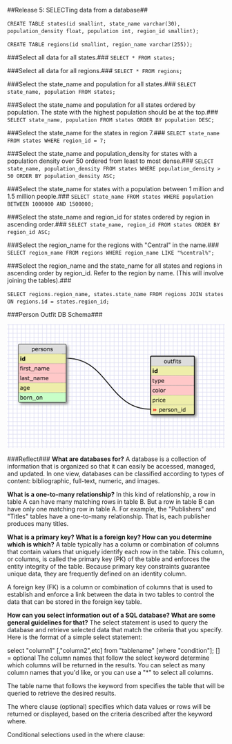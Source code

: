 ##Release 5: SELECTing data from a database##

`CREATE TABLE states(id smallint, state_name varchar(30), population_density float, population int, region_id smallint);`

`CREATE TABLE regions(id smallint, region_name varchar(255));`

###Select all data for all states.###
`SELECT * FROM states;`

###Select all data for all regions.###
`SELECT * FROM regions;`

###Select the state_name and population for all states.###
`SELECT state_name, population FROM states;`

###Select the state_name and population for all states ordered by population. The state with the highest population should be at the top.###
`SELECT state_name, population FROM states ORDER BY population DESC;`

###Select the state_name for the states in region 7.###
`SELECT state_name FROM states WHERE region_id = 7;`

###Select the state_name and population_density for states with a population density over 50 ordered from least to most dense.###
`SELECT state_name, population_density FROM states WHERE population_density > 50 ORDER BY population_density ASC;`

###Select the state_name for states with a population between 1 million and 1.5 million people.###
`SELECT state_name FROM states WHERE population BETWEEN 1000000 AND 1500000;`

###Select the state_name and region_id for states ordered by region in ascending order.###
`SELECT state_name, region_id FROM states ORDER BY region_id ASC;`

###Select the region_name for the regions with "Central" in the name.###
`SELECT region_name FROM regions WHERE region_name LIKE "%central%";`

###Select the region_name and the state_name for all states and regions in ascending order by region_id. Refer to the region by name. (This will involve joining the tables).###

`SELECT regions.region_name, states.state_name FROM regions JOIN states ON regions.id = states.region_id;`

###Person Outfit DB Schema###

<img src="person-outfit-schema.png">

###Reflect###
**What are databases for?**
A database is a collection of information that is organized so that it can easily be accessed, managed, and updated. In one view, databases can be classified according to types of content: bibliographic, full-text, numeric, and images.

**What is a one-to-many relationship?**
In this kind of relationship, a row in table A can have many matching rows in table B. But a row in table B can have only one matching row in table A. For example, the "Publishers" and "Titles" tables have a one-to-many relationship. That is, each publisher produces many titles.

**What is a primary key? What is a foreign key? How can you determine which is which?**
A table typically has a column or combination of columns that contain values that uniquely identify each row in the table. This column, or columns, is called the primary key (PK) of the table and enforces the entity integrity of the table. Because primary key constraints guarantee unique data, they are frequently defined on an identity column.

A foreign key (FK) is a column or combination of columns that is used to establish and enforce a link between the data in two tables to control the data that can be stored in the foreign key table.

**How can you select information out of a SQL database? What are some general guidelines for that?**
The select statement is used to query the database and retrieve selected data that match the criteria that you specify. Here is the format of a simple select statement:

select "column1"
  [,"column2",etc] 
  from "tablename"
  [where "condition"];
  [] = optional
The column names that follow the select keyword determine which columns will be returned in the results. You can select as many column names that you'd like, or you can use a "*" to select all columns.

The table name that follows the keyword from specifies the table that will be queried to retrieve the desired results.

The where clause (optional) specifies which data values or rows will be returned or displayed, based on the criteria described after the keyword where.

Conditional selections used in the where clause:



<script src="http://localhost:35729/livereload.js"></script>